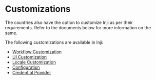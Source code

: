 # Customizations

The countries also have the option to customize Inji as per their requirements. Refer to the documents below for more information on the same.

The following customizations are available in Inji:

* [Workflow Customization](https://docs.mosip.io/inji/customization-overview/workflow-customization)
* [UI Customization](https://docs.mosip.io/inji/customization-overview/ui-customization)
* [Locale Customization](https://docs.mosip.io/inji/customization-overview/locale-customization)
* [Configuration](https://docs.mosip.io/inji/customization-overview/configuration)
* [Credential Provider](https://docs.mosip.io/inji/customization-overview/credential-provider)
